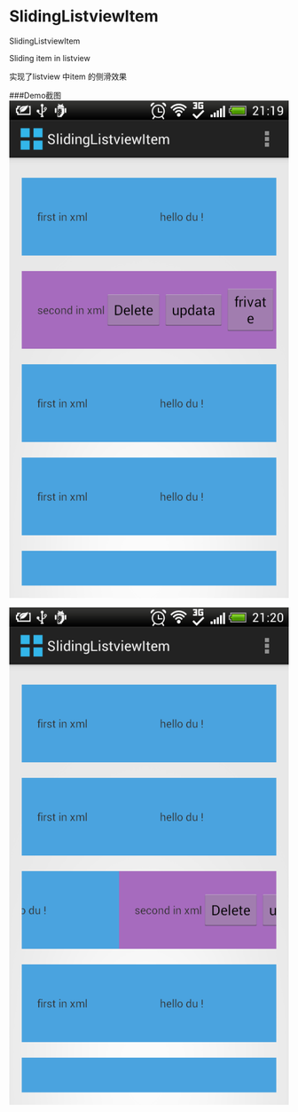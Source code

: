 SlidingListviewItem
===================

SlidingListviewItem

Sliding item in listview

实现了listview 中item 的侧滑效果

###Demo截图
![github](https://raw.githubusercontent.com/dupengtao/SlidingListviewItem/master/device-2014-04-02-212003.png "Demo截图")

![github](https://raw.githubusercontent.com/dupengtao/SlidingListviewItem/master/device-2014-04-02-212017.png "Demo截图")
